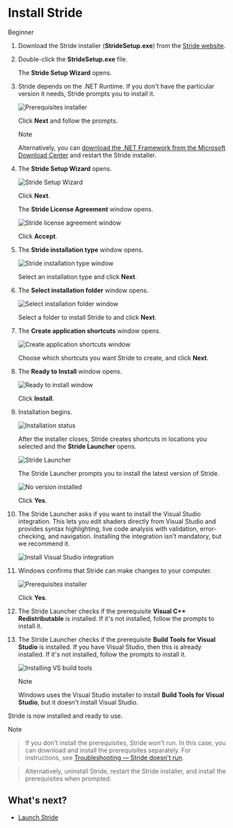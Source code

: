 # Install Stride

<span class="label label-doc-level">Beginner</span>

1. Download the Stride installer (**StrideSetup.exe**) from the [Stride website](http://stride3d.net/download/).
 
2. Double-click the **StrideSetup.exe** file.
 
    The **Stride Setup Wizard** opens.

3. Stride depends on the .NET Runtime. If you don't have the particular version it needs, Stride prompts you to install it.

    ![Prerequisites installer](media/prerequisites-installer.png)

    Click **Next** and follow the prompts.

    > [!Note]
    > Alternatively, you can [download the .NET Framework from the Microsoft Download Center](https://dotnet.microsoft.com/download/dotnet-framework/thank-you/net472-web-installer) and restart the Stride installer.
	
4. The **Stride Setup Wizard** opens.

     ![Stride Setup Wizard](media/install-stride-setup-wizard.png)
 
     Click **Next**.
 
    The **Stride License Agreement** window opens.

    ![Stride license agreement window](media/install-stride-license-agreement.png)

    Click **Accept**.
	
5. The **Stride installation type** window opens.

    ![Stride installation type window](media/install-stride-installation-type.png)
	
    Select an installation type and click **Next**. 

6.  The **Select installation folder** window opens.

    ![Select installation folder window](media/install-stride-select-installation-folder.png)

    Select a folder to install Stride to and click **Next**.
	
7. The **Create application shortcuts** window opens.
    
    ![Create application shortcuts window](media/install-stride-create-application-shortcuts.png)

    Choose which shortcuts you want Stride to create, and click **Next**.
	
8. The **Ready to Install** window opens.
    
    ![Ready to install window](media/install-stride-ready-to-install.png)

    Click **Install**.

9.  Installation begins.
 
    ![Installation status](media/install-stride-installation-status.png)

    After the installer closes, Stride creates shortcuts in locations you selected and the **Stride Launcher** opens. 

    ![Stride Launcher](media/stride-launcher.png)

    The Stride Launcher prompts you to install the latest version of Stride.

    ![No version installed](media/stride-launcher-install-last-version.png)

    Click **Yes**.

10. The Stride Launcher asks if you want to install the Visual Studio integration. This lets you edit shaders directly from Visual Studio and provides syntax highlighting, live code analysis with validation, error-checking, and navigation. Installing the integration isn't mandatory, but we recommend it.

    ![Install Visual Studio integration](media/install-VS-plug-in-prompt.png)

11. Windows confirms that Stride can make changes to your computer.

    ![Prerequisites installer](media/prerequsites-installer2.png)

    Click **Yes**.
    
12. The Stride Launcher checks if the prerequisite **Visual C++ Redistributable** is installed. If it's not installed, follow the prompts to install it.

13. The Stride Launcher checks if the prerequisite **Build Tools for Visual Studio** is installed. If you have Visual Studio, then this is already installed. If it's not installed, follow the prompts to install it.

    ![Installing VS build tools](media/installing-vs-build-tools.png)

    >[!Note]
    > Windows uses the Visual Studio installer to install **Build Tools for Visual Studio**, but it doesn't install Visual Studio.

Stride is now installed and ready to use.

>[!Note]

> If you don't install the prerequisites, Stride won't run. In this case, you can download and install the prerequisites separately. For instructions, see [Troubleshooting — Stride doesn't run](../troubleshooting/stride-doesnt-run.md).

> Alternatively, uninstall Stride, restart the Stride installer, and install the prerequisites when prompted.

## What's next?

* [Launch Stride](launch-stride.md)
